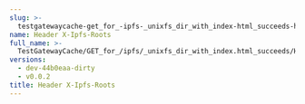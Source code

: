 ```yaml
---
slug: >-
  testgatewaycache-get_for_-ipfs-_unixfs_dir_with_index-html_succeeds-header_x-ipfs-roots
name: Header X-Ipfs-Roots
full_name: >-
  TestGatewayCache/GET_for_/ipfs/_unixfs_dir_with_index.html_succeeds/Header_X-Ipfs-Roots
versions:
  - dev-44b0eaa-dirty
  - v0.0.2
title: Header X-Ipfs-Roots
---
```


